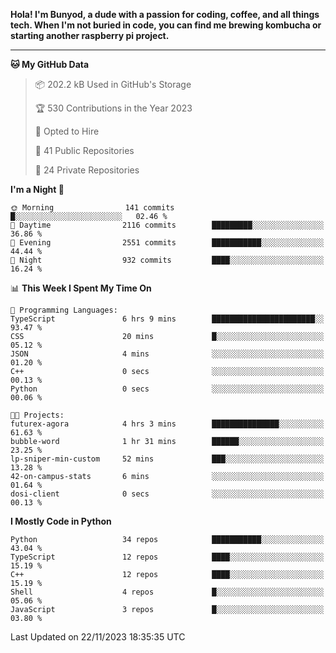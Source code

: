 <p>
<b>Hola! I'm Bunyod, a dude with a passion for coding, coffee, and all things tech. When I'm not buried in code, you can find me brewing kombucha or starting another raspberry pi project.</b>
</p>

---

<!--START_SECTION:waka-->
**🐱 My GitHub Data** 

> 📦 202.2 kB Used in GitHub's Storage 
 > 
> 🏆 530 Contributions in the Year 2023
 > 
> 💼 Opted to Hire
 > 
> 📜 41 Public Repositories 
 > 
> 🔑 24 Private Repositories 
 > 
**I'm a Night 🦉** 

```text
🌞 Morning                141 commits         █░░░░░░░░░░░░░░░░░░░░░░░░   02.46 % 
🌆 Daytime                2116 commits        █████████░░░░░░░░░░░░░░░░   36.86 % 
🌃 Evening                2551 commits        ███████████░░░░░░░░░░░░░░   44.44 % 
🌙 Night                  932 commits         ████░░░░░░░░░░░░░░░░░░░░░   16.24 % 
```


📊 **This Week I Spent My Time On** 

```text
💬 Programming Languages: 
TypeScript               6 hrs 9 mins        ███████████████████████░░   93.47 % 
CSS                      20 mins             █░░░░░░░░░░░░░░░░░░░░░░░░   05.12 % 
JSON                     4 mins              ░░░░░░░░░░░░░░░░░░░░░░░░░   01.20 % 
C++                      0 secs              ░░░░░░░░░░░░░░░░░░░░░░░░░   00.13 % 
Python                   0 secs              ░░░░░░░░░░░░░░░░░░░░░░░░░   00.06 % 

🐱‍💻 Projects: 
futurex-agora            4 hrs 3 mins        ███████████████░░░░░░░░░░   61.63 % 
bubble-word              1 hr 31 mins        ██████░░░░░░░░░░░░░░░░░░░   23.25 % 
lp-sniper-min-custom     52 mins             ███░░░░░░░░░░░░░░░░░░░░░░   13.28 % 
42-on-campus-stats       6 mins              ░░░░░░░░░░░░░░░░░░░░░░░░░   01.64 % 
dosi-client              0 secs              ░░░░░░░░░░░░░░░░░░░░░░░░░   00.13 % 
```

**I Mostly Code in Python** 

```text
Python                   34 repos            ███████████░░░░░░░░░░░░░░   43.04 % 
TypeScript               12 repos            ████░░░░░░░░░░░░░░░░░░░░░   15.19 % 
C++                      12 repos            ████░░░░░░░░░░░░░░░░░░░░░   15.19 % 
Shell                    4 repos             █░░░░░░░░░░░░░░░░░░░░░░░░   05.06 % 
JavaScript               3 repos             █░░░░░░░░░░░░░░░░░░░░░░░░   03.80 % 
```




 Last Updated on 22/11/2023 18:35:35 UTC
<!--END_SECTION:waka-->
